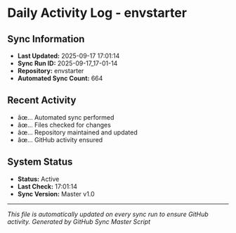 ﻿# Daily Activity Log - envstarter

## Sync Information
- **Last Updated:** 2025-09-17 17:01:14
- **Sync Run ID:** 2025-09-17_17-01-14
- **Repository:** envstarter
- **Automated Sync Count:** 664

## Recent Activity
- âœ… Automated sync performed
- âœ… Files checked for changes
- âœ… Repository maintained and updated
- âœ… GitHub activity ensured

## System Status
- **Status:** Active
- **Last Check:** 17:01:14
- **Sync Version:** Master v1.0

---
*This file is automatically updated on every sync run to ensure GitHub activity.*
*Generated by GitHub Sync Master Script*
